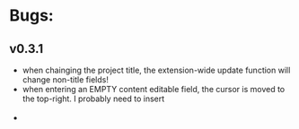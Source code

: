 
# Bugs:

## v0.3.1
- when chainging the project title, the extension-wide update function will change non-title fields!
- when entering an EMPTY content editable field, the cursor is moved to the top-right. I probably need to insert <div><br></div>
- 